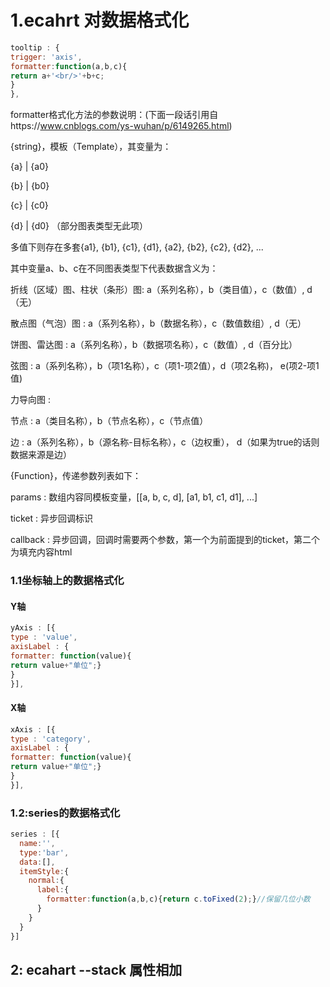 # 1.ecahrt 对数据格式化

```javascript
tooltip : {
trigger: 'axis',
formatter:function(a,b,c){
return a+'<br/>'+b+c;
}
},
```

formatter格式化方法的参数说明：(下面一段话引用自https://www.cnblogs.com/ys-wuhan/p/6149265.html)

{string}，模板（Template），其变量为：

{a} | {a0}

{b} | {b0}

{c} | {c0}

{d} | {d0} （部分图表类型无此项）

多值下则存在多套{a1}, {b1}, {c1}, {d1}, {a2}, {b2}, {c2}, {d2}, ...

其中变量a、b、c在不同图表类型下代表数据含义为：

折线（区域）图、柱状（条形）图: a（系列名称），b（类目值），c（数值）, d（无）

散点图（气泡）图 : a（系列名称），b（数据名称），c（数值数组）, d（无）

饼图、雷达图 : a（系列名称），b（数据项名称），c（数值）, d（百分比）

弦图 : a（系列名称），b（项1名称），c（项1-项2值），d（项2名称)， e(项2-项1值)

力导向图 :

节点 : a（类目名称），b（节点名称），c（节点值）

边 : a（系列名称），b（源名称-目标名称），c（边权重）， d（如果为true的话则数据来源是边）

{Function}，传递参数列表如下：

<Array> params : 数组内容同模板变量，[[a, b, c, d], [a1, b1, c1, d1], ...]

<String> ticket : 异步回调标识

<Function> callback : 异步回调，回调时需要两个参数，第一个为前面提到的ticket，第二个为填充内容html



### 1.1坐标轴上的数据格式化

#### **Y轴**

```javascript
yAxis : [{
type : 'value',
axisLabel : {
formatter: function(value){
return value+"单位";}
}
}],
```

#### X轴

```javascript
xAxis : [{
type : 'category',
axisLabel : {
formatter: function(value){
return value+"单位";}
}
}],
```

### 1.2:series的数据格式化

```javascript
series : [{
  name:'',
  type:'bar',
  data:[],
  itemStyle:{
    normal:{
      label:{
        formatter:function(a,b,c){return c.toFixed(2);}//保留几位小数	
      }
    }
  }
}]
```

## 2:	ecahart --stack 属性相加